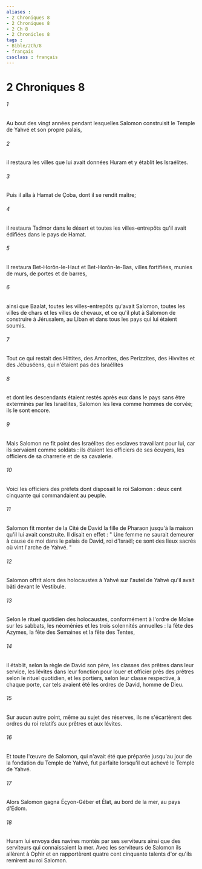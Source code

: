 ```yaml
---
aliases : 
- 2 Chroniques 8
- 2 Chroniques 8
- 2 Ch 8
- 2 Chronicles 8
tags : 
- Bible/2Ch/8
- français
cssclass : français
---
```


# 2 Chroniques 8

###### 1
Au bout des vingt années pendant lesquelles Salomon construisit le Temple de Yahvé et son propre palais, 
###### 2
il restaura les villes que lui avait données Huram et y établit les Israélites. 
###### 3
Puis il alla à Hamat de Çoba, dont il se rendit maître; 
###### 4
il restaura Tadmor dans le désert et toutes les villes-entrepôts qu'il avait édifiées dans le pays de Hamat. 
###### 5
Il restaura Bet-Horôn-le-Haut et Bet-Horôn-le-Bas, villes fortifiées, munies de murs, de portes et de barres, 
###### 6
ainsi que Baalat, toutes les villes-entrepôts qu'avait Salomon, toutes les villes de chars et les villes de chevaux, et ce qu'il plut à Salomon de construire à Jérusalem, au Liban et dans tous les pays qui lui étaient soumis. 
###### 7
Tout ce qui restait des Hittites, des Amorites, des Perizzites, des Hivvites et des Jébuséens, qui n'étaient pas des Israélites 
###### 8
et dont les descendants étaient restés après eux dans le pays sans être exterminés par les Israélites, Salomon les leva comme hommes de corvée; ils le sont encore. 
###### 9
Mais Salomon ne fit point des Israélites des esclaves travaillant pour lui, car ils servaient comme soldats : ils étaient les officiers de ses écuyers, les officiers de sa charrerie et de sa cavalerie. 
###### 10
Voici les officiers des préfets dont disposait le roi Salomon : deux cent cinquante qui commandaient au peuple. 
###### 11
Salomon fit monter de la Cité de David la fille de Pharaon jusqu'à la maison qu'il lui avait construite. Il disait en effet : " Une femme ne saurait demeurer à cause de moi dans le palais de David, roi d'Israël; ce sont des lieux sacrés où vint l'arche de Yahvé. " 
###### 12
Salomon offrit alors des holocaustes à Yahvé sur l'autel de Yahvé qu'il avait bâti devant le Vestibule. 
###### 13
Selon le rituel quotidien des holocaustes, conformément à l'ordre de Moïse sur les sabbats, les néoménies et les trois solennités annuelles : la fête des Azymes, la fête des Semaines et la fête des Tentes, 
###### 14
il établit, selon la règle de David son père, les classes des prêtres dans leur service, les lévites dans leur fonction pour louer et officier près des prêtres selon le rituel quotidien, et les portiers, selon leur classe respective, à chaque porte, car tels avaient été les ordres de David, homme de Dieu. 
###### 15
Sur aucun autre point, même au sujet des réserves, ils ne s'écartèrent des ordres du roi relatifs aux prêtres et aux lévites. 
###### 16
Et toute l'œuvre de Salomon, qui n'avait été que préparée jusqu'au jour de la fondation du Temple de Yahvé, fut parfaite lorsqu'il eut achevé le Temple de Yahvé. 
###### 17
Alors Salomon gagna Éçyon-Géber et Élat, au bord de la mer, au pays d'Édom. 
###### 18
Huram lui envoya des navires montés par ses serviteurs ainsi que des serviteurs qui connaissaient la mer. Avec les serviteurs de Salomon ils allèrent à Ophir et en rapportèrent quatre cent cinquante talents d'or qu'ils remirent au roi Salomon. 
